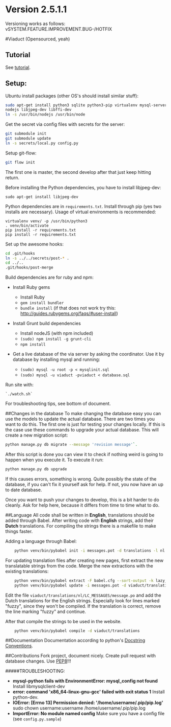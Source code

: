 # Version 2.5.1.1
Versioning works as follows: vSYSTEM.FEATURE.IMPROVEMENT.BUG-/HOTFIX

#Viaduct (Opensourced, yeah)
## Tutorial
See [tutorial](TUTORIAL.md).

## Setup:
Ubuntu install packages (other OS's should install similar stuff):
```bash
sudo apt-get install python3 sqlite python3-pip virtualenv mysql-server git-flow npm \
nodejs libjpeg-dev libffi-dev
ln -s /usr/bin/nodejs /usr/bin/node
```


Get the secret via config files with secrets for the server:
```bash
git submodule init
git submodule update
ln -s secrets/local.py config.py
```

Setup git-flow:
```bash
git flow init
```
The first one is master, the second develop after that just keep hitting return.

Before installing the Python dependencies, you have to install libjpeg-dev:

    sudo apt-get install libjpeg-dev

Python dependencies are in `requirements.txt`. Install through pip (yes two
installs are necessary). Usage of virtual environments is recommended:

	virtualenv venv/ -p /usr/bin/python3
	. venv/bin/activate
	pip install -r requirements.txt
	pip install -r requirements.txt

Set up the awesome hooks:
```bash
cd .git/hooks
ln -s ../../secrets/post-* .
cd ../..
.git/hooks/post-merge
```

Build dependencies are for ruby and npm:
* Install Ruby gems
    - Install Ruby
    - `gem install bundler`
    - `bundle install` (if that does not work try this:
      http://guides.rubygems.org/faqs/#user-install)

* Install Grunt build dependencies
    - Install nodeJS (with npm included)
    - `(sudo) npm install -g grunt-cli`
    - `npm install`

* Get a live database of the via server by asking the coordinator.
Use it by database by installing mysql and running:
    - `(sudo) mysql -u root -p < mysqlinit.sql`
    - `(sudo) mysql -u viaduct -pviaduct < database.sql`

Run site with:

    `./watch.sh`

For troubleshooting tips, see bottom of document.

##Changes in the database
To make changing the database easy you can use the models to update the actual
database. There are two times you want to do this. The first one is just for
testing your changes locally.
If this is the case use these commands to upgrade your actual database.
This will create a new migration script:
```bash
python manage.py db migrate --message 'revision message'`.
```
After this script is done you can view it to check if nothing weird is
going to happen when you execute it. To execute it run:
```bash
python manage.py db upgrade
```
If this causes errors, something is wrong. Quite possibly the state of the
database, if you can't fix it yourself ask for help.
If not, you now have an up to date database.

Once you want to push your changes to develop, this is a bit harder to do
cleanly. Ask for help here, because it differs from time to time what to do.


##Language
All code shall be written in **English**, translations should be added through
Babel. After writing code with **English** strings, add their **Dutch**
translations. For compiling the strings there is a makefile to make things
faster.

Adding a language through Babel:
```bash
    python venv/bin/pybabel init -i messages.pot -d translations -l nl
```

For updating translation files after creating new pages, first extract the new
translatable strings from the code. Merge the new extractions with the existing
translations:
```bash
    python venv/bin/pybabel extract -F babel.cfg --sort-output -k lazy_gettext -o messages.pot .
	python venv/bin/pybabel update -i messages.pot -d viaduct/translations
```

Edit the file `viaduct/translations/nl/LC_MESSAGES/message.po` and add the Dutch
translations for the English strings. Especially look for lines marked "fuzzy",
since they won't be compiled. If the translation is correct, remove the line
marking "fuzzy" and continue.

After that compile the strings to be used
in the website.
```bash
	python venv/bin/pybabel compile -d viaduct/translations
```

##Documentation
Documentation according to python's [Docstring Conventions](http://www.python.org/dev/peps/pep-0257/).

##Contributions
Fork project, document nicely. Create pull request with database changes.
Use [PEP8](http://www.python.org/dev/peps/pep-0008/)!!!

#####TROUBLESHOOTING:
- **mysql-python fails with EnvironmentError: mysql_config not found**
Install libmysqlclient-dev
- **error: command 'x86_64-linux-gnu-gcc' failed with exit status 1**
Install python-dev.
- **IOError: [Errno 13] Permission denied: '/home/username/.pip/pip.log'**
sudo chown username:username /home/username/.pip/pip.log
- **ImportError: No module named config** Make sure you have a config file (see `config.py.sample`)
